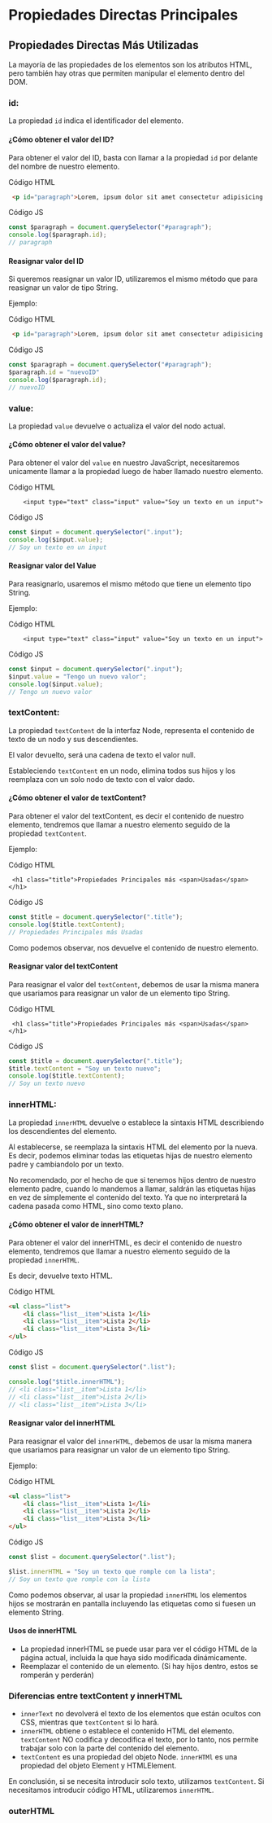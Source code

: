 # Propiedades Directas Principales

## Propiedades Directas Más Utilizadas

La mayoría de las propiedades de los elementos son los atributos HTML, pero también hay otras que permiten manipular el elemento dentro del DOM.

### id:

La propiedad `id` indica el identificador del elemento.

#### ¿Cómo obtener el valor del ID?

Para obtener el valor del ID, basta con llamar a la propiedad `id` por delante del nombre de nuestro elemento.

Código HTML

```html
 <p id="paragraph">Lorem, ipsum dolor sit amet consectetur adipisicing elit. Numquam, nihil.</p>
```

Código JS

```javascript
const $paragraph = document.querySelector("#paragraph");
console.log($paragraph.id);
// paragraph
```

#### Reasignar valor del ID

Si queremos reasignar un valor ID, utilizaremos el mismo método que para reasignar un valor de tipo String.

Ejemplo:

Código HTML

```html
 <p id="paragraph">Lorem, ipsum dolor sit amet consectetur adipisicing elit. Numquam, nihil.</p>
```

Código JS

```javascript
const $paragraph = document.querySelector("#paragraph");
$paragraph.id = "nuevoID"
console.log($paragraph.id);
// nuevoID
```

### value:

La propiedad `value` devuelve o actualiza el valor del nodo actual.

#### ¿Cómo obtener el valor del value?

Para obtener el valor del `value` en nuestro JavaScript, necesitaremos unicamente llamar a la propiedad luego de haber llamado nuestro elemento.

Código HTML

```
    <input type="text" class="input" value="Soy un texto en un input">
```

Código JS

```javascript
const $input = document.querySelector(".input");
console.log($input.value);
// Soy un texto en un input
```

#### Reasignar valor del Value

Para reasignarlo, usaremos el mismo método que tiene un elemento tipo String.

Ejemplo:

Código HTML

```
    <input type="text" class="input" value="Soy un texto en un input">
```

Código JS

```javascript
const $input = document.querySelector(".input");
$input.value = "Tengo un nuevo valor";
console.log($input.value);
// Tengo un nuevo valor
```

### textContent:

La propiedad `textContent` de la interfaz Node, representa el contenido de texto de un nodo y sus descendientes.

El valor devuelto, será una cadena de texto el valor null.

Estableciendo `textContent` en un nodo, elimina todos sus hijos y los reemplaza con un solo nodo de texto con el valor dado.

#### ¿Cómo obtener el valor de textContent?

Para obtener el valor del textContent, es decir el contenido de nuestro elemento, tendremos que llamar a nuestro elemento seguido de la propiedad `textContent`.

Ejemplo:

Código HTML

```
 <h1 class="title">Propiedades Principales más <span>Usadas</span></h1>
```

Código JS

```javascript
const $title = document.querySelector(".title");
console.log($title.textContent);
// Propiedades Principales más Usadas
```

Como podemos observar, nos devuelve el contenido de nuestro elemento.

#### Reasignar valor del textContent

Para reasignar el valor del `textContent`, debemos de usar la misma manera que usariamos para reasignar un valor de un elemento tipo String.

Código HTML

```
 <h1 class="title">Propiedades Principales más <span>Usadas</span></h1>
```

Código JS

```javascript
const $title = document.querySelector(".title");
$title.textContent = "Soy un texto nuevo";
console.log($title.textContent);
// Soy un texto nuevo
```

### innerHTML:

La propiedad `innerHTML` devuelve o establece la sintaxis HTML describiendo los descendientes del elemento.

Al establecerse, se reemplaza la sintaxis HTML del elemento por la nueva. Es decir, podemos eliminar todas las etiquetas hijas de nuestro elemento padre y cambiandolo por un texto.

No recomendado, por el hecho de que si tenemos hijos dentro de nuestro elemento padre, cuando lo mandemos a llamar, saldrán las etiquetas hijas en vez de simplemente el contenido del texto. Ya que no interpretará la cadena pasada como HTML, sino como texto plano.

#### ¿Cómo obtener el valor de innerHTML?

Para obtener el valor del innerHTML, es decir el contenido de nuestro elemento, tendremos que llamar a nuestro elemento seguido de la propiedad `innerHTML`.

Es decir, devuelve texto HTML.

Código HTML

```html
<ul class="list">
    <li class="list__item">Lista 1</li>
    <li class="list__item">Lista 2</li>
    <li class="list__item">Lista 3</li>
</ul>
```

Código JS

```javascript
const $list = document.querySelector(".list");

console.log("$title.innerHTML");
// <li class="list__item">Lista 1</li>
// <li class="list__item">Lista 2</li>
// <li class="list__item">Lista 3</li>
```

#### Reasignar valor del innerHTML

Para reasignar el valor del `innerHTML`, debemos de usar la misma manera que usariamos para reasignar un valor de un elemento tipo String.

Ejemplo:

Código HTML

```html
<ul class="list">
    <li class="list__item">Lista 1</li>
    <li class="list__item">Lista 2</li>
    <li class="list__item">Lista 3</li>
</ul>
```

Código JS

```javascript
const $list = document.querySelector(".list");

$list.innerHTML = "Soy un texto que romple con la lista";
// Soy un texto que romple con la lista
```

Como podemos observar, al usar la propiedad `innerHTML` los elementos hijos se mostrarán en pantalla incluyendo las etiquetas como si fuesen un elemento String.

#### Usos de innerHTML

* La propiedad innerHTML se puede usar para ver el código HTML de la página actual, incluida la que haya sido modificada dinámicamente.
* Reemplazar el contenido de un elemento. (Si hay hijos dentro, estos se romperán y perderán)

### Diferencias entre textContent y innerHTML

* `innerText` no devolverá el texto de los elementos que están ocultos con CSS, mientras que `textContent` si lo hará.
* `innerHTML` obtiene o establece el contenido HTML del elemento. `textContent` NO codifica y decodifica el texto, por lo tanto, nos permite trabajar solo con la parte del contenido del elemento.
* `textContent` es una propiedad del objeto Node. `innerHTMl` es una propiedad del objeto Element y HTMLElement.

En conclusión, si se necesita introducir solo texto, utilizamos `textContent`. Si necesitamos introducir código HTML, utilizaremos `innerHTML`.

### outerHTML

